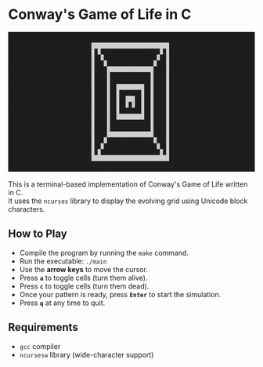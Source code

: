 # Conway's Game of Life in C

![Game of Life demo](assets/game_of_life.gif)

This is a terminal-based implementation of Conway's Game of Life written in C.  
It uses the `ncurses` library to display the evolving grid using Unicode block characters.

## How to Play

- Compile the program by running the `make` command.
- Run the executable: `./main`
- Use the **arrow keys** to move the cursor.
- Press **`a`** to toggle cells (turn them alive).
- Press **`c`** to toggle cells (turn them dead).
- Once your pattern is ready, press **`Enter`** to start the simulation.
- Press **`q`** at any time to quit.

## Requirements

- `gcc` compiler
- `ncursesw` library (wide-character support)

